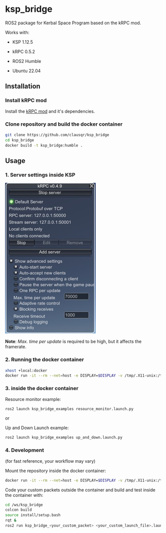 # ksp_bridge

ROS2 package for Kerbal Space Program based on the kRPC mod.

Works with:  

+ KSP 1.12.5

+ kRPC 0.5.2

+ ROS2 Humble

+ Ubuntu 22.04

## Installation

### Install kRPC mod

Install the [kRPC mod](https://github.com/nullprofile/krpc) and it's dependencies.

### Clone repository and build the docker container

``` bash
git clone https://github.com/clausqr/ksp_bridge
cd ksp_bridge
docker build -t ksp_bridge:humble .
```

## Usage

### 1. Server settings inside KSP

![up_and_down_assembly](doc/img/server_settings.jpg)

**Note**: *Max. time per update* is required to be high, but it affects the framerate.

### 2. Running the docker container

``` bash
xhost +local:docker
docker run -it --rm --net=host -e DISPLAY=$DISPLAY -v /tmp/.X11-unix:/tmp/.X11-unix ksp_bridge:humble
```

### 3. inside the docker container

Resource monitor example:
``` bash
ros2 launch ksp_bridge_examples resource_monitor.launch.py
```

or 

Up and Down Launch example:
``` bash
ros2 launch ksp_bridge_examples up_and_down.launch.py
``` 

### 4. Development

(for fast reference, your workflow may vary)

Mount the repository inside the docker container:
``` bash
docker run -it --rm --net=host -e DISPLAY=$DISPLAY -v /tmp/.X11-unix:/tmp/.X11-unix -v $(pwd):/ws/ksp_bridge ksp_bridge:humble
```

Code your custom packets outside the container and build and test inside the container with:

``` bash
cd /ws/ksp_bridge
colcon build
source install/setup.bash
rqt &
ros2 run ksp_bridge_<your_custom_packet> <your_custom_launch_file>.launch.py
```





